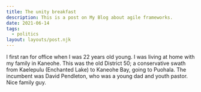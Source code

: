 ```yaml
---
title: The unity breakfast
description: This is a post on My Blog about agile frameworks.
date: 2021-06-14
tags:
  - politics
layout: layouts/post.njk
---
```

I first ran for office when I was 22 years <strikethrough>old</strikethrough> young. I was living at home with my family in Kaneohe. This was the old District 50; a conservative swath from Kaelepulu (Enchanted Lake) to Kaneohe Bay, going to Puohala. The incumbent was David Pendleton, who was a young dad and youth pastor. Nice family guy.   
